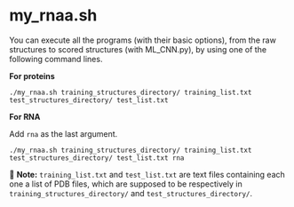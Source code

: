 # my_rnaa.sh

You can execute all the programs (with their basic options), from the raw structures to scored structures (with ML_CNN.py), by using one of the following command lines.

**For proteins**

```
./my_rnaa.sh training_structures_directory/ training_list.txt test_structures_directory/ test_list.txt
```

**For RNA**

Add `rna` as the last argument.
```
./my_rnaa.sh training_structures_directory/ training_list.txt test_structures_directory/ test_list.txt rna
```

:pencil: **Note:** `training_list.txt` and `test_list.txt` are text files containing each one a list of PDB files, which are supposed to be respectively in `training_structures_directory/` and `test_structures_directory/`.
